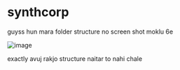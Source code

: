 # synthcorp
guyss hun mara folder structure no screen shot moklu 6e 




![image](https://github.com/user-attachments/assets/0885773a-54c1-4f35-9e3f-64abc0fa978f)




exactly avuj rakjo structure naitar to nahi chale

